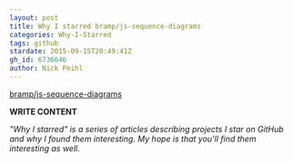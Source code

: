 ```yaml
---
layout: post
title: Why I starred bramp/js-sequence-diagrams
categories: Why-I-Starred
tags: github
stardate: 2015-09-15T20:49:41Z
gh_id: 6736646
author: Nick Peihl
---
```


[bramp/js-sequence-diagrams](https://github.com/bramp/js-sequence-diagrams)

**WRITE CONTENT**

*"Why I starred" is a series of articles describing projects I star on GitHub and why I found them interesting. My hope is that you'll find them interesting as well.*

